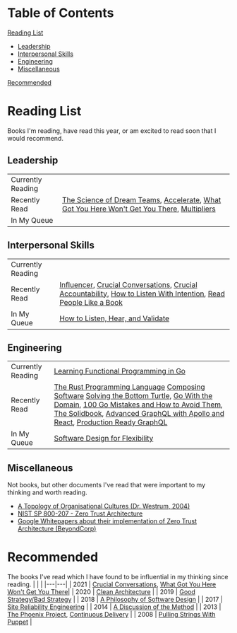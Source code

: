 # Table of Contents
[Reading List](#reading-list)
- [Leadership](#leadership)
- [Interpersonal Skills](#interpersonal-skills)
- [Engineering](#engineering)
- [Miscellaneous](#miscellaneous)

[Recommended](#recommended)


# Reading List
Books I'm reading, have read this year, or am excited to read soon that I would recommend.

## Leadership
| | |
|---|---------|
| Currently Reading |  |
| Recently Read | [The Science of Dream Teams](https://www.amazon.com/Science-Dream-Teams-Optimization-Productivity/dp/1260473740), [Accelerate](https://www.amazon.com/Accelerate-Software-Performing-Technology-Organizations/dp/1942788339), [What Got You Here Won't Get You There](https://www.amazon.com/What-Got-Here-Wont-There/dp/B00F6HD838), [Multipliers](https://www.amazon.com/Multipliers-Revised-Updated-Leaders-Everyone/dp/0062699172) |
| In My Queue |  |

## Interpersonal Skills
| | |
|---|---------|
| Currently Reading |  |
| Recently Read | [Influencer](https://www.amazon.com/Influencer-Science-Leading-Change-Second/dp/0071808868), [Crucial Conversations](https://www.amazon.com/Crucial-Conversations-Talking-Stakes-Second/dp/0071771328), [Crucial Accountability](https://www.amazon.com/Crucial-Accountability-Resolving-Expectations-Commitments/dp/0071829318), [How to Listen With Intention](https://www.amazon.com/How-Listen-Intention-Communication-Relationships/dp/B08B7LNDQ8), [Read People Like a Book](https://www.amazon.com/Read-People-Like-Book-Charismatic/dp/B08QBB3MTG) |
| In My Queue | [How to Listen, Hear, and Validate](https://www.amazon.com/gp/product/B08WK8L2FD) |

## Engineering
| | |
|---|---------|
| Currently Reading | [Learning Functional Programming in Go](https://www.amazon.com/Learning-Functional-Programming-applications-programming/dp/1787281396) |
| Recently Read | [The Rust Programming Language](https://doc.rust-lang.org/book/) [Composing Software](https://www.amazon.com/Composing-Software-Exploration-Programming-Composition/dp/1661212565) [Solving the Bottom Turtle](https://thebottomturtle.io/Solving-the-bottom-turtle-SPIFFE-SPIRE-Book.pdf), [Go With the Domain](https://threedots.tech/go-with-the-domain/), [100 Go Mistakes and How to Avoid Them](https://www.manning.com/books/100-go-mistakes-how-to-avoid-them), [The Solidbook](https://solidbook.io), [Advanced GraphQL with Apollo and React](https://8bit.press/book/advanced-graphql), [Production Ready GraphQL](https://book.productionreadygraphql.com) |
| In My Queue | [Software Design for Flexibility](https://www.amazon.com/Software-Design-Flexibility-Programming-Yourself/dp/0262045494) |

## Miscellaneous
Not books, but other documents I've read that were important to my thinking and worth reading.
- [A Topology of Organisational Cultures (Dr. Westrum, 2004)](https://qualitysafety.bmj.com/content/13/suppl_2/ii22)
- [NIST SP 800-207 - Zero Trust Architecture](https://doi.org/10.6028/NIST.SP.800-207)
- [Google Whitepapers about their implementation of Zero Trust Architecture (BeyondCorp)](https://www.beyondcorp.com)

# Recommended
The books I've read which I have found to be influential in my thinking since reading.
|   |   |
|---|---|
| 2021 | [Crucial Conversations](https://www.amazon.com/Crucial-Conversations-Talking-Stakes-Second/dp/0071771328), [What Got You Here Won't Get You There](https://www.amazon.com/What-Got-Here-Wont-There/dp/B00F6HD838)|
| 2020 | [Clean Architecture](https://www.amazon.com/Clean-Architecture-Craftsmans-Software-Structure/dp/0134494164) |
| 2019 | [Good Strategy/Bad Strategy](https://www.amazon.com/Good-Strategy-Bad-difference-matters/dp/1781256179) |
| 2018 | [A Philosophy of Software Design](https://www.amazon.com/Philosophy-Software-Design-2nd/dp/173210221X) |
| 2017 | [Site Reliability Engineering](https://www.amazon.com/Site-Reliability-Engineering-Production-Systems/dp/149192912X) |
| 2014 | [A Discussion of the Method](https://www.amazon.com/Discussion-Method-Conducting-Engineering-Technology/dp/0195155998) |
| 2013 | [The Phoenix Project](https://www.amazon.com/Phoenix-Project-DevOps-Helping-Business/dp/1942788290), [Continuous Delivery](https://www.amazon.com/Continuous-Delivery-Deployment-Automation-Addison-Wesley/dp/0321601912) |
| 2008 | [Pulling Strings With Puppet](https://www.amazon.com/Pulling-Strings-Puppet-Configuration-Management/dp/1590599780) |
